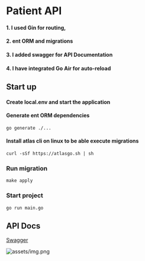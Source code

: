 # Patient API

#### 1. I used Gin for routing,
#### 2. ent ORM and migrations
#### 3. I added swagger for API Documentation
#### 4. I have integrated Go Air for auto-reload

## Start up

#### Create local.env and start the application

#### Generate ent ORM dependencies
```go generate ./...```

#### Install atlas cli on linux to be able execute migrations 
```curl -sSf https://atlasgo.sh | sh```

### Run migration
```make apply```

### Start project
 ```go run main.go```

## API Docs
[Swagger](http://localhost:8080/docs/index.html)

![assets/img.png](assets/img.png)